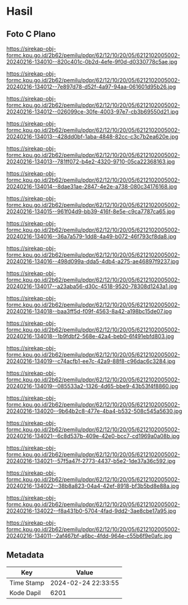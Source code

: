 # Hasil

## Foto C Plano

https://sirekap-obj-formc.kpu.go.id/2b62/pemilu/pdpr/62/12/10/20/05/6212102005002-20240216-134010--820c401c-0b2d-4efe-9f0d-d0330778c5ae.jpg

https://sirekap-obj-formc.kpu.go.id/2b62/pemilu/pdpr/62/12/10/20/05/6212102005002-20240216-134012--7e897d78-d52f-4a97-94aa-061601d95b26.jpg

https://sirekap-obj-formc.kpu.go.id/2b62/pemilu/pdpr/62/12/10/20/05/6212102005002-20240216-134012--026099ce-30fe-4003-97e7-cb3b69550d21.jpg

https://sirekap-obj-formc.kpu.go.id/2b62/pemilu/pdpr/62/12/10/20/05/6212102005002-20240216-134013--428dd0bf-1aba-4848-82cc-c3c7b2ea620e.jpg

https://sirekap-obj-formc.kpu.go.id/2b62/pemilu/pdpr/62/12/10/20/05/6212102005002-20240216-134013--781ff072-b4e2-4320-9710-05ca22368163.jpg

https://sirekap-obj-formc.kpu.go.id/2b62/pemilu/pdpr/62/12/10/20/05/6212102005002-20240216-134014--8dae31ae-2847-4e2e-a738-080c34176168.jpg

https://sirekap-obj-formc.kpu.go.id/2b62/pemilu/pdpr/62/12/10/20/05/6212102005002-20240216-134015--961f04d9-bb39-416f-8e5e-c9ca7787ca65.jpg

https://sirekap-obj-formc.kpu.go.id/2b62/pemilu/pdpr/62/12/10/20/05/6212102005002-20240216-134016--36a7a579-1dd8-4a49-b072-46f793cf8da8.jpg

https://sirekap-obj-formc.kpu.go.id/2b62/pemilu/pdpr/62/12/10/20/05/6212102005002-20240216-134016--498d099a-dda5-4db4-a275-ae46897f9237.jpg

https://sirekap-obj-formc.kpu.go.id/2b62/pemilu/pdpr/62/12/10/20/05/6212102005002-20240216-134017--a23aba56-d30c-4518-9520-78308d1243a1.jpg

https://sirekap-obj-formc.kpu.go.id/2b62/pemilu/pdpr/62/12/10/20/05/6212102005002-20240216-134018--baa3ff5d-f09f-4563-8a42-a198bc15de07.jpg

https://sirekap-obj-formc.kpu.go.id/2b62/pemilu/pdpr/62/12/10/20/05/6212102005002-20240216-134018--1b9fdbf2-568e-42a4-beb0-6f491ebfd803.jpg

https://sirekap-obj-formc.kpu.go.id/2b62/pemilu/pdpr/62/12/10/20/05/6212102005002-20240216-134019--c74acfb1-ee7c-42a9-88f8-c96dac6c3284.jpg

https://sirekap-obj-formc.kpu.go.id/2b62/pemilu/pdpr/62/12/10/20/05/6212102005002-20240216-134019--085533a2-1326-4d65-bbe9-43b53f4f8860.jpg

https://sirekap-obj-formc.kpu.go.id/2b62/pemilu/pdpr/62/12/10/20/05/6212102005002-20240216-134020--9b64b2c8-477e-4ba4-b532-508c545a5630.jpg

https://sirekap-obj-formc.kpu.go.id/2b62/pemilu/pdpr/62/12/10/20/05/6212102005002-20240216-134021--6c8d537b-409e-42e0-bcc7-cd1969a0a08b.jpg

https://sirekap-obj-formc.kpu.go.id/2b62/pemilu/pdpr/62/12/10/20/05/6212102005002-20240216-134021--57f5a47f-2773-4437-b5e2-1de37a36c592.jpg

https://sirekap-obj-formc.kpu.go.id/2b62/pemilu/pdpr/62/12/10/20/05/6212102005002-20240216-134022--38b8a823-04a4-42ef-8918-bf3b5bd8e88a.jpg

https://sirekap-obj-formc.kpu.go.id/2b62/pemilu/pdpr/62/12/10/20/05/6212102005002-20240216-134022--f8a431b0-5704-4fad-9dd2-3ae8cbe17a95.jpg

https://sirekap-obj-formc.kpu.go.id/2b62/pemilu/pdpr/62/12/10/20/05/6212102005002-20240216-134011--2af467bf-a6bc-4fdd-964e-c55b6f9e0afc.jpg


## Metadata

| Key        | Value               |
| ---------- | ------------------- |
| Time Stamp | 2024-02-24 22:33:55 |
| Kode Dapil | 6201                |



